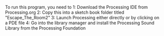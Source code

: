 To run this program, you need to
1: Download the Processing IDE from Processing.org
2: Copy this into a sketch book folder titled "Escape_The_Room2"
3: Launch Processing either directly or by clicking on a PDE file
4: Go into the library manager and install the Processing Sound Library from the Processing Foundation